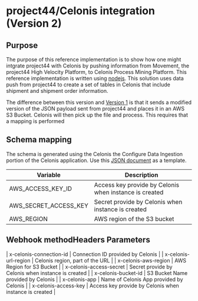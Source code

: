 # project44/Celonis integration (Version 2)

## Purpose
The purpose of this reference implementation is to show how one might intgrate project44 with Celonis by pushing information from Movement, the project44 High Velocity Platform, to Celonis Process Mining Platform. This reference implementation is written using [nodejs](https://nodejs.org/en). This solution uses data push from project44 to create a set of tables in Celonis that include shipment and shipment order information. 

The difference between this version and [Version 1](./README.md) is that it sends a modified version of the JSON payload sent from project44 and places it in an AWS S3 Bucket. Celonis will then pick up the file and process. This requires that a mapping is performed 

## Schema mapping
The schema is generated using the Celonis the Configure Data Ingestion portion of the Celonis application. Use this [JSON document](./readme/sample.json) as a template.

| Variable | Description |
| ----------- | ----------- | 
| AWS_ACCESS_KEY_ID | Access key provide by Celonis when instance is created |
| AWS_SECRET_ACCESS_KEY | Secret provide by Celonis when instance is created |
| AWS_REGION | AWS region of the S3 bucket |


## Webhook methodHeaders Parameters
| x-celonis-connection-id | Connection ID provided by Celonis |
| x-celonis-url-region | Celonis region, part of the URL |
| x-celonis-aws-region | AWS Region for S3 Bucket |
| x-celonis-access-secret | Secret provide by Celonis when instance is created |
| x-celonis-bucket-id | S3 Bucket Name provided by Celonis |
| x-celonis-app | Name of Celonis App provided by Celonis |
| x-celonis-access-key | Access key provide by Celonis when instance is created |